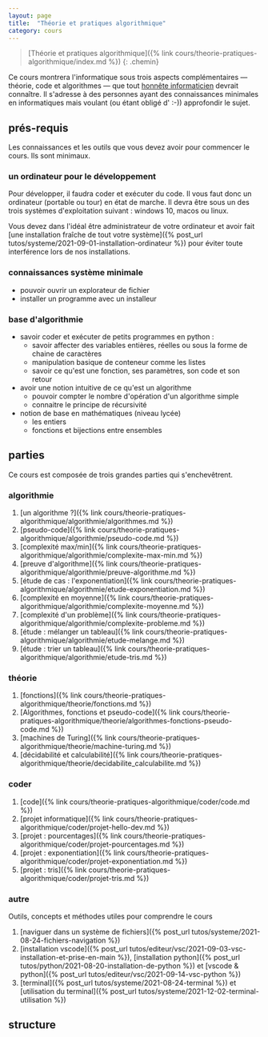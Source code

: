 ```yaml
---
layout: page
title:  "Théorie et pratiques algorithmique"
category: cours
---
```


> [Théorie et pratiques algorithmique]({% link cours/theorie-pratiques-algorithmique/index.md %})
{: .chemin}

Ce cours montrera l'informatique sous trois aspects complémentaires — théorie, code et algorithmes — que tout [honnête informaticien](https://fr.wikipedia.org/wiki/Honn%C3%AAte_homme) devrait connaître. Il s'adresse à des personnes ayant des connaissances minimales en informatiques mais voulant (ou étant obligé d' :-)) approfondir le sujet.

## prés-requis

Les connaissances et les outils que vous devez avoir pour commencer le cours. Ils sont minimaux.

### un ordinateur pour le développement

Pour développer, il faudra coder et exécuter du code. Il vous faut donc un ordinateur (portable ou tour) en état de marche. Il devra être sous un des trois systèmes d'exploitation suivant : windows 10, macos ou linux.

Vous devez dans l'idéal être administrateur de votre ordinateur et avoir fait [une installation fraîche de tout votre système]({% post_url tutos/systeme/2021-09-01-installation-ordinateur %}) pour éviter toute interférence lors de nos installations.

### connaissances système minimale

* pouvoir ouvrir un explorateur de fichier
* installer un programme avec un installeur

### base d'algorithmie

* savoir coder et exécuter de petits programmes en python :
  * savoir affecter des variables entières, réelles ou sous la forme de chaine de caractères
  * manipulation basique de conteneur comme les listes
  * savoir ce qu'est une fonction, ses paramètres, son code et son retour
* avoir une notion intuitive de ce qu'est un algorithme
  * pouvoir compter le nombre d'opération d'un algorithme simple
  * connaitre le principe de récursivité
* notion de base en mathématiques (niveau lycée)
  * les entiers
  * fonctions et bijections entre ensembles

## parties

Ce cours est composée de trois grandes parties qui s'enchevêtrent.

### algorithmie

1. [un algorithme ?]({% link cours/theorie-pratiques-algorithmique/algorithmie/algorithmes.md %})
2. [pseudo-code]({% link cours/theorie-pratiques-algorithmique/algorithmie/pseudo-code.md %})
3. [complexité max/min]({% link cours/theorie-pratiques-algorithmique/algorithmie/complexite-max-min.md %})
4. [preuve d'algorithme]({% link cours/theorie-pratiques-algorithmique/algorithmie/preuve-algorithme.md %})
5. [étude de cas : l'exponentiation]({% link cours/theorie-pratiques-algorithmique/algorithmie/etude-exponentiation.md %})
6. [complexité en moyenne]({% link cours/theorie-pratiques-algorithmique/algorithmie/complexite-moyenne.md %})
7. [complexité d'un problème]({% link cours/theorie-pratiques-algorithmique/algorithmie/complexite-probleme.md %})
8. [étude : mélanger un tableau]({% link cours/theorie-pratiques-algorithmique/algorithmie/etude-melange.md %})
9. [étude : trier un tableau]({% link cours/theorie-pratiques-algorithmique/algorithmie/etude-tris.md %})

### théorie

1. [fonctions]({% link cours/theorie-pratiques-algorithmique/theorie/fonctions.md %})
2. [Algorithmes, fonctions et pseudo-code]({% link cours/theorie-pratiques-algorithmique/theorie/algorithmes-fonctions-pseudo-code.md %})
3. [machines de Turing]({% link cours/theorie-pratiques-algorithmique/theorie/machine-turing.md %})
4. [décidabilité et calculabilité]({% link cours/theorie-pratiques-algorithmique/theorie/decidabilite_calculabilite.md %})

### coder

1. [code]({% link cours/theorie-pratiques-algorithmique/coder/code.md %})
2. [projet informatique]({% link cours/theorie-pratiques-algorithmique/coder/projet-hello-dev.md %})
3. [projet : pourcentages]({% link cours/theorie-pratiques-algorithmique/coder/projet-pourcentages.md %})
4. [projet : exponentiation]({% link cours/theorie-pratiques-algorithmique/coder/projet-exponentiation.md %})
5. [projet : tris]({% link cours/theorie-pratiques-algorithmique/coder/projet-tris.md %})

### autre

Outils, concepts et méthodes utiles pour comprendre le cours

1. [naviguer dans un système de fichiers]({% post_url tutos/systeme/2021-08-24-fichiers-navigation %})
2. [installation vscode]({% post_url tutos/editeur/vsc/2021-09-03-vsc-installation-et-prise-en-main %}), [installation python]({% post_url tutos/python/2021-08-20-installation-de-python %}) et [vscode & python]({% post_url tutos/editeur/vsc/2021-09-14-vsc-python %})
3. [terminal]({% post_url tutos/systeme/2021-08-24-terminal %}) et [utilisation du terminal]({% post_url tutos/systeme/2021-12-02-terminal-utilisation %})

## structure

<div id="graph">
  <style>

  .links line {
    stroke: #999;
    stroke-opacity: 0.6;
    stroke-width: 1px;
    marker-end: url(#end-arrow);
  }

  .nodes circle {
    stroke: #fff;
    stroke-width: 1.5px;
  }

  text {
    font-family: sans-serif;
  }

  </style>
  <svg id="dessin" style="width:100%;"></svg>
</div>

<script src="https://d3js.org/d3.v7.min.js"></script>

<script>
var svg = d3.select('#dessin');

var width = svg.node().getBoundingClientRect().width,
    height = width

svg.style("height", height)
</script>

<script> 
  // data
var graph = {
  nodes: [],
  links: []
}

var groups = {
  theorie: 1,
  algorithmie: 2,
  code: 3,
  autre: 4,
}

graph.nodes.push({
  id: 'Algorithmie',
  link: "{% link cours/theorie-pratiques-algorithmique/algorithmie/index.md %}",
  group: groups.algorithmie,
  root: true,
  fx: 0.1 * width,
  fy: 0.1 * height,
})

graph.nodes.push({
  id: 'Coder',
  link: "{% link cours/theorie-pratiques-algorithmique/coder/index.md %}",
  group: groups.code,
  root: true,
  fx: 0.5 * width,
  fy: 0.1 * height,
})

graph.nodes.push({
  id: 'Théorie',
  link: "{% link cours/theorie-pratiques-algorithmique/theorie/index.md %}",
  group: groups.theorie,
  root: true,
  fx: 0.9 * width,
  fy: 0.1 * height,
})

graph.nodes.push({
  id: 'algorithme ?',
  link: "{% link cours/theorie-pratiques-algorithmique/algorithmie/algorithmes.md %}",
  group: groups.algorithmie
})
graph.links.push({
  source: 'Algorithmie',
  target: 'algorithme ?'
})

graph.nodes.push({
  id: 'pseudo-code',
  link: "{% link cours/theorie-pratiques-algorithmique/algorithmie/pseudo-code.md %}",
  group: groups.algorithmie
})
graph.links.push({
  source: 'algorithme ?',
  target: 'pseudo-code'
})

graph.nodes.push({
  id: 'code',
  link: "{% link cours/theorie-pratiques-algorithmique/coder/code.md %}",
  group: groups.code
})
graph.links.push({
  source: 'Coder',
  target: 'code'
})

graph.links.push({
  source: 'pseudo-code',
  target: 'code'
})

graph.nodes.push({
  id: 'fonctions',
  link: "{% link cours/theorie-pratiques-algorithmique/theorie/fonctions.md %}",
  group: groups.theorie
})

graph.links.push({
  source: 'Théorie',
  target: 'fonctions'
})

graph.links.push({
  source: 'algorithme ?',
  target: 'fonctions'
})

graph.nodes.push({
  id: 'Algorithmes, fonctions et pseudo-code',
  link: "{% link cours/theorie-pratiques-algorithmique/theorie/algorithmes-fonctions-pseudo-code.md %}",
  group: groups.theorie
})
graph.links.push({
  source: 'fonctions',
  target: 'Algorithmes, fonctions et pseudo-code'
})
graph.links.push({
  source: 'pseudo-code',
  target: 'Algorithmes, fonctions et pseudo-code'
})


graph.nodes.push({
  id: 'machine de Turing',
  link: "{% link cours/theorie-pratiques-algorithmique/theorie/machine-turing.md %}",
  group: groups.theorie
})
graph.links.push({
  source: 'fonctions',
  target: 'machine de Turing'
})

graph.nodes.push({
  id: 'décidabilité et calculabilité',
  link: "{% link cours/theorie-pratiques-algorithmique/theorie/decidabilite_calculabilite.md %}",
  group: groups.theorie
})
graph.links.push({
  source: 'machine de Turing',
  target: 'décidabilité et calculabilité'
})

graph.nodes.push({
  id: 'projet informatique',
  link: "{% link cours/theorie-pratiques-algorithmique/coder/projet-hello-dev.md %}",
  group: groups.code
})
graph.links.push({
  source: 'code',
  target: 'projet informatique'
})

graph.nodes.push({
  id: 'naviguer dans un système de fichiers',
  link: "{% post_url tutos/systeme/2021-08-24-fichiers-navigation %}",
  group: groups.autre
})
graph.nodes.push({
  id: 'vscode & python',
  link: "{% post_url tutos/editeur/vsc/2021-09-14-vsc-python %}",
  group: groups.autre
})
graph.links.push({
  source: 'vscode & python',
  target: 'projet informatique'
})
graph.links.push({
  source: 'naviguer dans un système de fichiers',
  target: 'projet informatique'
})

graph.nodes.push({
  id: 'installation vscode',
  link: "{% post_url tutos/editeur/vsc/2021-09-03-vsc-installation-et-prise-en-main %}",
  group: groups.autre
})
graph.nodes.push({
  id: 'installation python',
  link: "{% post_url tutos/python/2021-08-20-installation-de-python %}",
  group: groups.autre
})
graph.links.push({
  source: 'installation vscode',
  target: 'vscode & python'
})
graph.links.push({
  source: 'installation python',
  target: 'vscode & python'
})

graph.nodes.push({
  id: 'terminal',
  link: "{% post_url tutos/systeme/2021-08-24-terminal %}",
  group: groups.autre
})
graph.nodes.push({
  id: 'utilisation du terminal',
  link: "{% post_url tutos/systeme/2021-12-02-terminal-utilisation %}",
  group: groups.autre
})
graph.links.push({
  source: 'naviguer dans un système de fichiers',
  target: 'terminal'
})
graph.links.push({
  source: 'terminal',
  target: 'utilisation du terminal'
})

graph.nodes.push({
  id: 'projet : pourcentages',
  link: "{% link cours/theorie-pratiques-algorithmique/coder/projet-pourcentages.md %}",
  group: groups.code
})
graph.links.push({
  source: 'projet informatique',
  target: 'projet : pourcentages'
})
graph.links.push({
  source: 'utilisation du terminal',
  target: 'projet : pourcentages'
})

graph.nodes.push({
  id: 'complexité max/min',
  link: "{% link cours/theorie-pratiques-algorithmique/algorithmie/complexite-max-min.md %}",
  group: groups.algorithmie
})
graph.links.push({
  source: 'pseudo-code',
  target: 'complexité max/min'
})

graph.nodes.push({
  id: "preuve d'algorithme",
  link: "{% link cours/theorie-pratiques-algorithmique/algorithmie/preuve-algorithme.md %}",
  group: groups.algorithmie
})
graph.links.push({
  source: 'pseudo-code',
  target: "preuve d'algorithme"
})

graph.nodes.push({
  id: "étude : l'exponentiation",
  link: "{% link cours/theorie-pratiques-algorithmique/algorithmie/etude-exponentiation.md %}",
  group: groups.algorithmie
})
graph.links.push({
  source: "preuve d'algorithme",
  target: "étude : l'exponentiation"
})

graph.links.push({
  source: 'complexité max/min',
  target: "étude : l'exponentiation"
})

graph.nodes.push({
  id: "projet : exponentiation",
  link: "{% link cours/theorie-pratiques-algorithmique/coder/projet-exponentiation.md %}",
  group: groups.code
})

graph.links.push({
  source: "étude : l'exponentiation",
  target: "projet : exponentiation"
})

graph.links.push({
  source: 'projet : pourcentages',
  target: "projet : exponentiation"
})

graph.nodes.push({
  id: "complexité en moyenne",
  link: "{% link cours/theorie-pratiques-algorithmique/algorithmie/complexite-moyenne.md %}",
  group: groups.algorithmie
})

graph.links.push({
  source: 'complexité max/min',
  target: "complexité en moyenne"
})

graph.nodes.push({
  id: "complexité d'un problème",
  link: "{% link cours/theorie-pratiques-algorithmique/algorithmie/complexite-probleme.md %}",
  group: groups.algorithmie
})

graph.links.push({
  source: "étude : l'exponentiation",
  target: "complexité d'un problème"

})

graph.nodes.push({
  id: "étude : mélanger un tableau",
  link: "{% link cours/theorie-pratiques-algorithmique/algorithmie/etude-melange.md %}",
  group: groups.algorithmie
})

graph.links.push({
  source: "étude : l'exponentiation",
  target: "étude : mélanger un tableau"

})

graph.nodes.push({
  id: "étude : trier un tableau",
  link: "{% link cours/theorie-pratiques-algorithmique/algorithmie/etude-tris.md %}",
  group: groups.algorithmie
})

graph.links.push({
  source: "complexité d'un problème",
  target: "étude : trier un tableau"
})

graph.links.push({
  source: "étude : mélanger un tableau",
  target: "étude : trier un tableau"
})

graph.links.push({
  source: "complexité en moyenne",
  target: "étude : trier un tableau"
})

graph.nodes.push({
  id: "projet : les tris",
  link: "{% link cours/theorie-pratiques-algorithmique/coder/projet-tris.md %}",
  group: groups.code
})

graph.links.push({
  source: "étude : trier un tableau",
  target: "projet : les tris"
})

graph.links.push({
  source: "projet : exponentiation",
  target: "projet : les tris"
})
</script>

<script>
var color = d3.scaleOrdinal(d3.schemeCategory10);

svg.append("rect")
    .attr("width", "100%")
    .attr("height", "100%")
    .attr("fill", "#EEE6FA");

// define arrow markers for graph links
svg.append("svg:defs").append("svg:marker")
  .attr("id", "end-arrow")
  .attr("viewBox", "0 -5 20 10")
  .attr("refX", 25)
  .attr("markerWidth", 20)
  .attr("markerHeight", 20)
  .attr("orient", "auto")
  .append("svg:path")
  .attr("d", "M0,-5L20,0L0,5")
  .attr("fill", "#000");

var simulation = d3.forceSimulation()
    .force("link", d3.forceLink().id(d => { return d.id; }))
    .force("charge", d3.forceManyBody().strength(-100))
    .force("center", d3.forceCenter(width / 2, height / 2));

var link = svg.append("g")
    .attr("class", "links")
    .selectAll("line")
    .data(graph.links)
    .enter().append("line");

  var node = svg.append("g")
    .attr("class", "nodes")
    .selectAll("g")
    .data(graph.nodes)
    .enter().append("g")
    .attr("fx", d => {return d.fx})
    .attr("fy", d => {return d.fy})

  node.append("a")
    .attr("xlink:href", d => { return d.link})
    .append("circle")
    .attr("r", 5)
    .attr("fill", function(d) { return color(d.group); })

  node.append("a")
    .attr("xlink:href", d => { return d.link})
    .append("text")
      .text(function(d) {
        return d.id;
      })
      .attr('x', 6)
      .attr('y', 3)
      .style('fill', d => { if (d.root) {return color(d.group)} else { return 'black'}})

  // Create a drag handler and append it to the node object instead
  var drag_handler = d3.drag()
      .on("start", dragstarted)
      .on("drag", dragged)
      .on("end", dragended)

  drag_handler(node);
  
  node.on("click", clicked);

  simulation
      .nodes(graph.nodes)
      .on("tick", ticked);

  simulation.force("link")
      .links(graph.links);

  function ticked() {
    link
        .attr("x1", function(d) { return d.source.x; })
        .attr("y1", function(d) { return d.source.y; })
        .attr("x2", function(d) { return d.target.x; })
        .attr("y2", function(d) { return d.target.y; });

    radius = 15;
    node
        .attr("transform", (d) => {
          d.x = Math.max(radius, Math.min(width - radius, d.x))
          d.y = Math.max(radius, Math.min(height - radius, d.y))
          return "translate(" + d.x + "," + d.y + ")";
        })
  }

  function dragstarted(event, d) {
    if (!event.active) simulation.alphaTarget(0.3).restart();
    d.fx = d.x;
    d.fy = d.y;
  }

  function dragged(event, d) {
    d.fx = event.x;
    d.fy = event.y;
  }

  function dragended(event, d) {
    // if (!event.active) simulation.alphaTarget(0);
    d.fx = Math.max(0, d.fx);
    d.fx = Math.min(width, d.fx);

    d.fy = Math.max(0, d.fy);
    d.fy = Math.min(height, d.fy);
  }
  function clicked(event, d) {
    console.log(d)
  }

</script>
